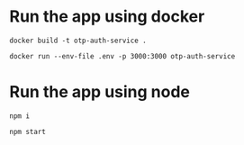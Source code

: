 # Run the app using docker

`docker build -t otp-auth-service .`

`docker run --env-file .env -p 3000:3000 otp-auth-service`

# Run the app using node

`npm i`

`npm start`
